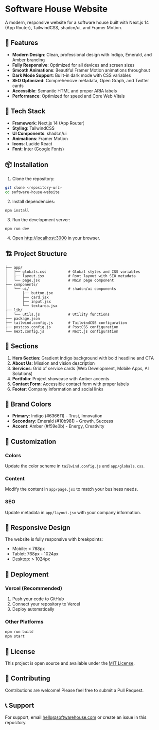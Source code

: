 # Software House Website

A modern, responsive website for a software house built with Next.js 14 (App Router), TailwindCSS, shadcn/ui, and Framer Motion.

## 🎨 Features

- **Modern Design**: Clean, professional design with Indigo, Emerald, and Amber branding
- **Fully Responsive**: Optimized for all devices and screen sizes
- **Smooth Animations**: Beautiful Framer Motion animations throughout
- **Dark Mode Support**: Built-in dark mode with CSS variables
- **SEO Optimized**: Comprehensive metadata, Open Graph, and Twitter cards
- **Accessible**: Semantic HTML and proper ARIA labels
- **Performance**: Optimized for speed and Core Web Vitals

## 🚀 Tech Stack

- **Framework**: Next.js 14 (App Router)
- **Styling**: TailwindCSS
- **UI Components**: shadcn/ui
- **Animations**: Framer Motion
- **Icons**: Lucide React
- **Font**: Inter (Google Fonts)

## 📦 Installation

1. Clone the repository:
```bash
git clone <repository-url>
cd software-house-website
```

2. Install dependencies:
```bash
npm install
```

3. Run the development server:
```bash
npm run dev
```

4. Open [http://localhost:3000](http://localhost:3000) in your browser.

## 🏗️ Project Structure

```
├── app/
│   ├── globals.css          # Global styles and CSS variables
│   ├── layout.jsx           # Root layout with SEO metadata
│   └── page.jsx             # Main page component
├── components/
│   └── ui/                  # shadcn/ui components
│       ├── button.jsx
│       ├── card.jsx
│       ├── input.jsx
│       └── textarea.jsx
├── lib/
│   └── utils.js             # Utility functions
├── package.json
├── tailwind.config.js       # TailwindCSS configuration
├── postcss.config.js        # PostCSS configuration
└── next.config.js           # Next.js configuration
```

## 🎯 Sections

1. **Hero Section**: Gradient Indigo background with bold headline and CTA
2. **About Us**: Mission and vision description
3. **Services**: Grid of service cards (Web Development, Mobile Apps, AI Solutions)
4. **Portfolio**: Project showcase with Amber accents
5. **Contact Form**: Accessible contact form with proper labels
6. **Footer**: Company information and social links

## 🎨 Brand Colors

- **Primary**: Indigo (#6366f1) - Trust, Innovation
- **Secondary**: Emerald (#10b981) - Growth, Success  
- **Accent**: Amber (#f59e0b) - Energy, Creativity

## 🔧 Customization

### Colors
Update the color scheme in `tailwind.config.js` and `app/globals.css`.

### Content
Modify the content in `app/page.jsx` to match your business needs.

### SEO
Update metadata in `app/layout.jsx` with your company information.

## 📱 Responsive Design

The website is fully responsive with breakpoints:
- Mobile: < 768px
- Tablet: 768px - 1024px
- Desktop: > 1024px

## 🚀 Deployment

### Vercel (Recommended)
1. Push your code to GitHub
2. Connect your repository to Vercel
3. Deploy automatically

### Other Platforms
```bash
npm run build
npm start
```

## 📄 License

This project is open source and available under the [MIT License](LICENSE).

## 🤝 Contributing

Contributions are welcome! Please feel free to submit a Pull Request.

## 📞 Support

For support, email hello@softwarehouse.com or create an issue in this repository.
